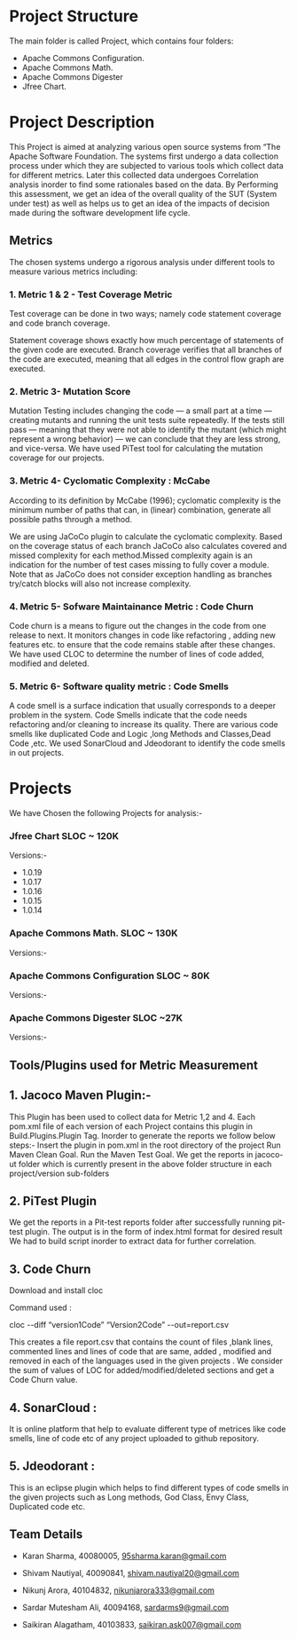 # Project Structure

The main folder is called Project, which contains four folders:

* Apache Commons Configuration.
* Apache Commons Math.
* Apache Commons Digester
* Jfree Chart.


# Project Description

This Project is aimed at analyzing various open source systems from “The Apache Software Foundation. The systems first undergo a data collection process under which they are subjected to various tools which collect data for different metrics. Later this collected data undergoes Correlation analysis inorder to find some rationales based on the data. By Performing this assessment, we get an idea of the overall quality of the SUT (System under test) as well as helps us to get an idea of the impacts of decision made during the software development life cycle.

## Metrics

The chosen systems undergo a rigorous analysis under different tools to measure various metrics including:

### 1. Metric 1 & 2 - Test Coverage Metric

Test coverage can be done in two ways; namely code statement coverage and code branch coverage.

Statement coverage shows exactly how much percentage of statements of the given code are executed.
Branch coverage verifies that all branches of the code are executed, meaning that all edges in the control flow graph are executed.

### 2. Metric 3- Mutation Score

Mutation Testing includes changing the code — a small part at a time — creating mutants and running the unit tests suite repeatedly.
If the tests still pass — meaning that they were not able to identify the mutant (which might represent a wrong behavior) — we can conclude that they are less strong, and vice-versa.
We have used PiTest tool for calculating the mutation coverage for our projects.

### 3. Metric 4- Cyclomatic Complexity : McCabe

According to its definition by McCabe (1996); cyclomatic complexity is the minimum number of paths that can, in (linear) combination, generate all possible paths through a method.

We are using JaCoCo plugin to calculate the cyclomatic complexity.
Based on the coverage status of each branch JaCoCo also calculates covered and missed complexity for each method.Missed complexity again is an indication for the number of test cases missing to fully cover a module. Note that as JaCoCo does not consider exception handling as branches try/catch blocks will also not increase complexity.

### 4. Metric 5- Sofware Maintainance Metric : Code Churn

Code churn is a means to figure out the changes in the code from one release to next.
It monitors changes in code like refactoring , adding new features etc. to ensure that the code remains stable after these changes.
We have used CLOC to determine the number of lines of code added, modified and deleted.

### 5. Metric 6- Software quality metric : Code Smells

A code smell is a surface indication that usually corresponds to a deeper problem in the system.
Code Smells indicate that the code needs refactoring and/or cleaning to increase its quality.
There are various code smells like duplicated Code and Logic ,long Methods and Classes,Dead Code ,etc.
We used SonarCloud and Jdeodorant to identify the code smells in out projects.


# Projects

We have Chosen the following Projects for analysis:-

### Jfree Chart                   SLOC ~ 120K
Versions:-
* 1.0.19
* 1.0.17
* 1.0.16
* 1.0.15
* 1.0.14

### Apache Commons Math.            SLOC ~ 130K
Versions:-


### Apache Commons Configuration         SLOC ~ 80K
Versions:-

### Apache Commons Digester             SLOC ~27K
Versions:-


## Tools/Plugins used for Metric Measurement

## 1. Jacoco Maven Plugin:-

This Plugin has been used to collect data for Metric 1,2 and 4.
Each pom.xml file of each version of each Project contains this plugin in Build.Plugins.Plugin Tag.
Inorder to generate the reports we follow below steps:-
Insert the plugin in pom.xml in the root directory of the project
Run Maven Clean Goal.
Run the Maven Test Goal.
We get the reports in jacoco-ut folder which is currently present in the above folder structure in each project/version sub-folders

## 2. PiTest Plugin
We get the reports in a Pit-test reports folder after successfully running pit-test plugin.
The output is in the form of index.html format for desired result We had to build script inorder to extract data for further correlation.

## 3. Code Churn
Download and install cloc

Command used :

cloc --diff “version1Code” “Version2Code” --out=report.csv  

This creates a file report.csv that contains the count of files ,blank lines, commented lines and lines of code that are same, added , modified and removed in each of the languages used in the given projects .
We consider the sum of values of LOC for added/modified/deleted sections and get a Code Churn value.

## 4. SonarCloud :
It is online platform that help to evaluate different type of metrices like code smells, line of code etc of any project uploaded to github repository.


## 5. Jdeodorant :
This is an eclipse plugin which helps to find different types of code smells in the given projects such as Long methods, God Class, Envy Class, Duplicated code etc.


## Team Details

* Karan Sharma,         40080005, 95sharma.karan@gmail.com

* Shivam Nautiyal,      40090841, shivam.nautiyal20@gmail.com

* Nikunj Arora,         40104832, nikunjarora333@gmail.com

* Sardar Mutesham Ali,  40094168, sardarms9@gmail.com

* Saikiran Alagatham,   40103833, saikiran.ask007@gmail.com
